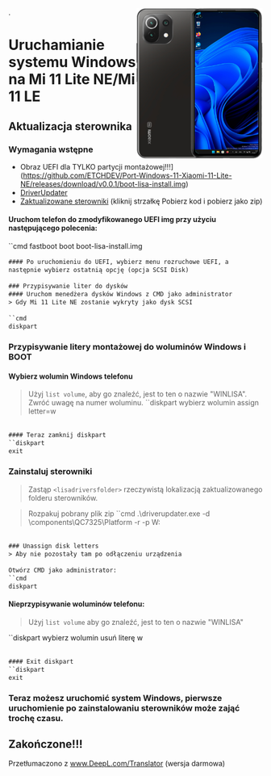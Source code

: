 <img align="right" src="https://github.com/ETCHDEV/Port-Windows-11-Xiaomi-11-Lite-NE/blob/main/lisa.png" width="250" alt="Windows 11 działający na Mi 11 Lite NE">.


# Uruchamianie systemu Windows na Mi 11 Lite NE/Mi 11 LE

## Aktualizacja sterownika

### Wymagania wstępne

- Obraz UEFI dla TYLKO partycji montażowej!!!](https://github.com/ETCHDEV/Port-Windows-11-Xiaomi-11-Lite-NE/releases/download/v0.0.1/boot-lisa-install.img)
- [DriverUpdater](https://github.com/WOA-Project/DriverUpdater/releases/latest)
- [Zaktualizowane sterowniki](https://github.com/Icesito68/7xx-Drivers) (kliknij strzałkę Pobierz kod i pobierz jako zip)

#### Uruchom telefon do zmodyfikowanego UEFI img przy użyciu następującego polecenia:
``cmd
fastboot boot boot-lisa-install.img
```
#### Po uruchomieniu do UEFI, wybierz menu rozruchowe UEFI, a następnie wybierz ostatnią opcję (opcja SCSI Disk)

### Przypisywanie liter do dysków
#### Uruchom menedżera dysków Windows z CMD jako administrator
> Gdy Mi 11 Lite NE zostanie wykryty jako dysk SCSI

``cmd
diskpart
```

### Przypisywanie litery montażowej do woluminów Windows i BOOT

#### Wybierz wolumin Windows telefonu
> Użyj `list volume`, aby go znaleźć, jest to ten o nazwie "WINLISA". Zwróć uwagę na numer woluminu.
``diskpart
wybierz wolumin <numer>
assign letter=w
```

#### Teraz zamknij diskpart
``diskpart
exit
```

### Zainstaluj sterowniki

> Zastąp `<lisadriversfolder>` rzeczywistą lokalizacją zaktualizowanego folderu sterowników.

>Rozpakuj pobrany plik zip 
``cmd
.\driverupdater.exe -d <lisadriversfolder>\components\QC7325\Platform -r <lisadriversfolder> -p W:
```

### Unassign disk letters
> Aby nie pozostały tam po odłączeniu urządzenia

Otwórz CMD jako administrator:
``cmd
diskpart
```

#### Nieprzypisywanie woluminów telefonu:
> Użyj `list volume` aby go znaleźć, jest to ten o nazwie "WINLISA"

``diskpart
wybierz wolumin <numer>
usuń literę w
```

#### Exit diskpart
``diskpart
exit
```

### Teraz możesz uruchomić system Windows, pierwsze uruchomienie po zainstalowaniu sterowników może zająć trochę czasu.


## Zakończone!!!


Przetłumaczono z www.DeepL.com/Translator (wersja darmowa)
